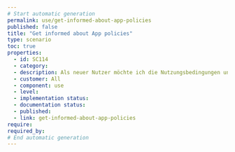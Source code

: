 ```yaml
---
# Start automatic generation
permalink: use/get-informed-about-app-policies
published: false
title: "Get informed about App policies"
type: scenario
toc: true
properties:
  - id: SC114
  - category:
  - description: Als neuer Nutzer möchte ich die Nutzungsbedingungen und Datenschutzerklärung lesen und akzeptieren können, um den rechtlichen Rahmen zur Nutzung der Ablage App zu verstehen.
  - customer: All
  - component: use
  - level:
  - implementation status:
  - documentation status:
  - published:
  - link: get-informed-about-app-policies
require:
required_by:
# End automatic generation
---
```


